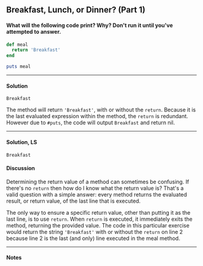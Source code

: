 ## Breakfast, Lunch, or Dinner? (Part 1)
#### What will the following code print? Why? Don't run it until you've attempted to answer.
```ruby
def meal
  return 'Breakfast'
end

puts meal
```
___
#### Solution
`Breakfast`

The method will return `'Breakfast'`, with or without the `return`.  Because it is the last evaluated expression within the method, the `return` is redundant.  However due to `#puts`, the code will output `Breakfast` and return nil.
___
#### Solution, LS
`Breakfast`
#### Discussion
Determining the return value of a method can sometimes be confusing. If there's no `return` then how do I know what the return value is? That's a valid question with a simple answer: every method returns the evaluated result, or return value, of the last line that is executed.

The only way to ensure a specific return value, other than putting it as the last line, is to use `return`. When `return` is executed, it immediately exits the method, returning the provided value. The code in this particular exercise would return the string `'Breakfast'` with or without the `return` on line 2 because line 2 is the last (and only) line executed in the meal method.
___
#### Notes
